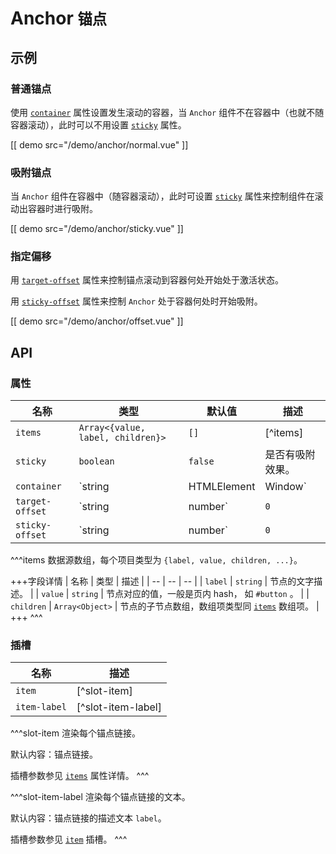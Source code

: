 # Anchor <small>锚点</small>

## 示例

### 普通锚点

使用 [`container`](#props-container) 属性设置发生滚动的容器，当 `Anchor` 组件不在容器中（也就不随容器滚动），此时可以不用设置 [`sticky`](#props-sticky) 属性。

[[ demo src="/demo/anchor/normal.vue" ]]

### 吸附锚点

当 `Anchor` 组件在容器中（随容器滚动），此时可设置 [`sticky`](#props-sticky) 属性来控制组件在滚动出容器时进行吸附。

[[ demo src="/demo/anchor/sticky.vue" ]]

### 指定偏移

用 [`target-offset`](#props-target-offset) 属性来控制锚点滚动到容器何处开始处于激活状态。

用 [`sticky-offset`](#props-sticky-offset) 属性来控制 `Anchor` 处于容器何处时开始吸附。

[[ demo src="/demo/anchor/offset.vue" ]]

## API

### 属性

| 名称 | 类型 | 默认值 | 描述 |
| -- | -- | -- | -- |
| ``items`` | `Array<{value, label, children}>` | `[]` | [^items] |
| ``sticky`` | `boolean` | `false` | 是否有吸附效果。 |
| ``container`` | `string | HTMLElement | Window` | - | `Anchor` 吸附与判断锚点激活所参考的容器。 |
| ``target-offset`` | `string | number` | `0` | 当某个锚点处于到容器的 `target-offset` 位置，那么对应的锚点链接处于激活状态。数值类型值为 `px` 值，也可以传入如 `'10%'` 的百分比字符串，将基于 `container` 对应容器的高度比例进行计算。 |
| ``sticky-offset`` | `string | number` | `0` | 对于 sticky `Anchor` 而言，当容器滚动到 `sticky-offset` 位置，那么该 `Anchor` 开始吸附。不同值类型含义同 [`target-offset`](#props-target-offset) 属性。 |

^^^items
数据源数组，每个项目类型为 `{label, value, children, ...}`。

+++字段详情
| 名称 | 类型 | 描述 |
| -- | -- | -- |
| `label` | `string` | 节点的文字描述。 |
| `value` | `string` | 节点对应的值，一般是页内 hash， 如 `#button` 。 |
| `children` | `Array<Object>` | 节点的子节点数组，数组项类型同 [`items`](#props-items) 数组项。 |
+++
^^^

### 插槽

| 名称 | 描述 |
| -- | -- |
| ``item`` | [^slot-item] |
| ``item-label`` | [^slot-item-label] |

^^^slot-item
渲染每个锚点链接。

默认内容：锚点链接。

插槽参数参见 [`items`](#props-items) 属性详情。
^^^

^^^slot-item-label
渲染每个锚点链接的文本。

默认内容：锚点链接的描述文本 `label`。

插槽参数参见 [`item`](#slots-item) 插槽。
^^^
